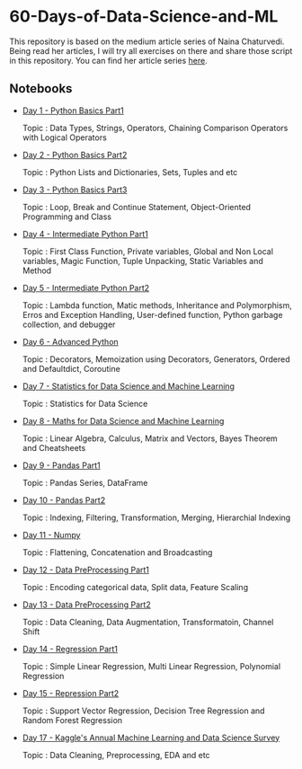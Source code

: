 # 60-Days-of-Data-Science-and-ML

This repository is based on the medium article series of Naina Chaturvedi. Being read her articles, I will try all exercises on there and share those script in this repository. You can find her article series [here](https://medium.com/coders-mojo/day-1-day-60-quick-recap-of-60-days-of-data-science-and-ml-6fc021643d1).


## Notebooks

- [Day 1 - Python Basics Part1](https://github.com/thunderstroke325/60-Days-of-Data-Science-and-ML/blob/main/Day_01_Python_Basics_Part1.ipynb)

    Topic : Data Types, Strings, Operators, Chaining Comparison Operators with Logical Operators

- [Day 2 - Python Basics Part2](https://github.com/thunderstroke325/60-Days-of-Data-Science-and-ML/blob/main/Day_02_Python_Basics_Part2.ipynb)

    Topic : Python Lists and Dictionaries, Sets, Tuples and etc

- [Day 3 - Python Basics Part3](https://github.com/thunderstroke325/60-Days-of-Data-Science-and-ML/blob/main/Day_03_Python_Basics_Part3.ipynb)

    Topic : Loop, Break and Continue Statement, Object-Oriented Programming and Class

- [Day 4 - Intermediate Python Part1](https://github.com/thunderstroke325/60-Days-of-Data-Science-and-ML/blob/main/Day_04_Intermediate_Python_Part1.ipynb)

    Topic : First Class Function, Private variables, Global and Non Local variables, Magic Function, Tuple Unpacking, Static Variables and Method

- [Day 5 - Intermediate Python Part2](https://github.com/thunderstroke325/60-Days-of-Data-Science-and-ML/blob/main/Day_05_Intermediate_Python_Part2.ipynb)

    Topic : Lambda function, Matic methods, Inheritance and Polymorphism, Erros and Exception Handling, User-defined function, Python garbage collection, and debugger

- [Day 6 - Advanced Python](https://github.com/thunderstroke325/60-Days-of-Data-Science-and-ML/blob/main/Day_06_Advanced_Python.ipynb)

    Topic : Decorators, Memoization using Decorators, Generators, Ordered and Defaultdict, Coroutine

- [Day 7 - Statistics for Data Science and Machine Learning](https://github.com/thunderstroke325/60-Days-of-Data-Science-and-ML/blob/main/Day_07_Statistics_for_Data_Science_and_Machine_Learning.ipynb)

    Topic : Statistics for Data Science

- [Day 8 - Maths for Data Science and Machine Learning](https://github.com/thunderstroke325/60-Days-of-Data-Science-and-ML/blob/main/Day_08_Maths_for_Data_Science_and_Machine_Learning.ipynb)

    Topic : Linear Algebra, Calculus, Matrix and Vectors, Bayes Theorem and Cheatsheets

- [Day 9 - Pandas Part1](https://github.com/thunderstroke325/60-Days-of-Data-Science-and-ML/blob/main/Day_09_Pandas_Part1.ipynb)

    Topic : Pandas Series, DataFrame

- [Day 10 - Pandas Part2](https://github.com/thunderstroke325/60-Days-of-Data-Science-and-ML/blob/main/Day_10_Pandas_Part2.ipynb)

    Topic : Indexing, Filtering, Transformation, Merging, Hierarchial Indexing

- [Day 11 - Numpy](https://github.com/thunderstroke325/60-Days-of-Data-Science-and-ML/blob/main/Day_11_Numpy.ipynb)

    Topic : Flattening, Concatenation and Broadcasting

- [Day 12 - Data PreProcessing Part1](https://github.com/thunderstroke325/60-Days-of-Data-Science-and-ML/blob/main/Day_12_Data_PreProcessing_Part1.ipynb)

    Topic : Encoding categorical data, Split data, Feature Scaling

- [Day 13 - Data PreProcessing Part2](https://github.com/thunderstroke325/60-Days-of-Data-Science-and-ML/blob/main/Day_13_Data_PreProcessing_Part2.ipynb)

    Topic : Data Cleaning, Data Augmentation, Transformatoin, Channel Shift

- [Day 14 - Regression Part1](https://github.com/thunderstroke325/60-Days-of-Data-Science-and-ML/blob/main/Day_14_Regression_Part1.ipynb)

    Topic : Simple Linear Regression, Multi Linear Regression, Polynomial Regression

- [Day 15 - Repression Part2](https://github.com/thunderstroke325/60-Days-of-Data-Science-and-ML/blob/main/Day_15_Regression_Part2.ipynb)

    Topic : Support Vector Regression, Decision Tree Regression and Random Forest Regression

- [Day 17 - Kaggle's Annual Machine Learning and Data Science Survey](https://github.com/thunderstroke325/60-Days-of-Data-Science-and-ML/blob/main/Day_17_Kaggle%E2%80%99s_Annual_Machine_Learning_and_Data_Science_Survey_.ipynb)

    Topic : Data Cleaning, Preprocessing, EDA and etc
